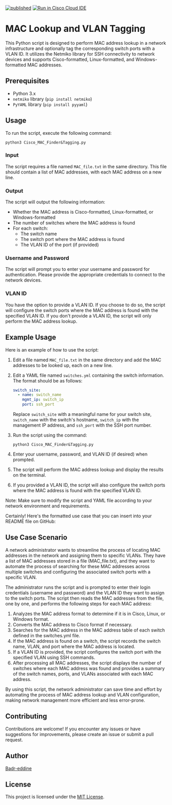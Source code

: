 [![published](https://static.production.devnetcloud.com/codeexchange/assets/images/devnet-published.svg)](https://developer.cisco.com/codeexchange/github/repo/baadrdeen/Cisco_MAC_Finder-Tagging) [![Run in Cisco Cloud IDE](https://static.production.devnetcloud.com/codeexchange/assets/images/devnet-runable-icon.svg)](https://developer.cisco.com/devenv/?id=devenv-vscode-base&GITHUB_SOURCE_REPO=https://github.com/baadrdeen/Cisco_MAC_Finder-Tagging)
# MAC Lookup and VLAN Tagging

This Python script is designed to perform MAC address lookup in a network infrastructure and optionally tag the corresponding switch ports with a VLAN ID. It utilizes the Netmiko library for SSH connectivity to network devices and supports Cisco-formatted, Linux-formatted, and Windows-formatted MAC addresses.

## Prerequisites

- Python 3.x
- `netmiko` library (`pip install netmiko`)
- `PyYAML` library (`pip install pyyaml`)

## Usage

To run the script, execute the following command:

```
python3 Cisco_MAC_Finder&Tagging.py
```

### Input

The script requires a file named `MAC_file.txt` in the same directory. This file should contain a list of MAC addresses, with each MAC address on a new line.

### Output

The script will output the following information:

- Whether the MAC address is Cisco-formatted, Linux-formatted, or Windows-formatted
- The number of switches where the MAC address is found
- For each switch:
  - The switch name
  - The switch port where the MAC address is found
  - The VLAN ID of the port (if provided)

### Username and Password

The script will prompt you to enter your username and password for authentication. Please provide the appropriate credentials to connect to the network devices.

### VLAN ID

You have the option to provide a VLAN ID. If you choose to do so, the script will configure the switch ports where the MAC address is found with the specified VLAN ID. If you don't provide a VLAN ID, the script will only perform the MAC address lookup.

## Example Usage

Here is an example of how to use the script:

1. Edit a file named `MAC_file.txt` in the same directory and add the MAC addresses to be looked up, each on a new line.

2. Edit a YAML file named `switches.yml` containing the switch information. The format should be as follows:

   ```yaml
   switch_site:
     - name: switch_name
       mgmt_ip: switch_ip
       port: ssh_port
   ```

   Replace `switch_site` with a meaningful name for your switch site, `switch_name` with the switch's hostname, `switch_ip` with the management IP address, and `ssh_port` with the SSH port number.

3. Run the script using the command:

   ```
   python3 Cisco_MAC_Finder&Tagging.py
   ```

4. Enter your username, password, and VLAN ID (if desired) when prompted.

5. The script will perform the MAC address lookup and display the results on the terminal.

6. If you provided a VLAN ID, the script will also configure the switch ports where the MAC address is found with the specified VLAN ID.

Note: Make sure to modify the script and YAML file according to your network environment and requirements.

Certainly! Here's the formatted use case that you can insert into your README file on GitHub:

## Use Case Scenario
A network administrator wants to streamline the process of locating MAC addresses in the network and assigning them to specific VLANs. They have a list of MAC addresses stored in a file (MAC_file.txt), and they want to automate the process of searching for these MAC addresses across multiple switches and configuring the associated switch ports with a specific VLAN.

The administrator runs the script and is prompted to enter their login credentials (username and password) and the VLAN ID they want to assign to the switch ports. The script then reads the MAC addresses from the file, one by one, and performs the following steps for each MAC address:

1. Analyzes the MAC address format to determine if it is in Cisco, Linux, or Windows format.
2. Converts the MAC address to Cisco format if necessary.
3. Searches for the MAC address in the MAC address table of each switch defined in the switches.yml file.
4. If the MAC address is found on a switch, the script records the switch name, VLAN, and port where the MAC address is located.
5. If a VLAN ID is provided, the script configures the switch port with the specified VLAN using SSH commands.
6. After processing all MAC addresses, the script displays the number of switches where each MAC address was found and provides a summary of the switch names, ports, and VLANs associated with each MAC address.

By using this script, the network administrator can save time and effort by automating the process of MAC address lookup and VLAN configuration, making network management more efficient and less error-prone.

## Contributing

Contributions are welcome! If you encounter any issues or have suggestions for improvements, please create an issue or submit a pull request.

## Author

[Badr-eddine](https://www.linkedin.com/in/badreddine-aharchi)

## License

This project is licensed under the [MIT License](LICENSE).

